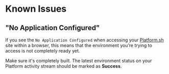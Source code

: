 Known Issues
============

"No Application Configured"
---------------------------

If you see the `No Application Configured` when accessing your
[Platform.sh](https://platform.sh) site within a browser, this means
that the environment you’re trying to access is not completely ready
yet.

Make sure it's completely built. The latest environment status on your
Platform activity stream should be marked as **Success**.

